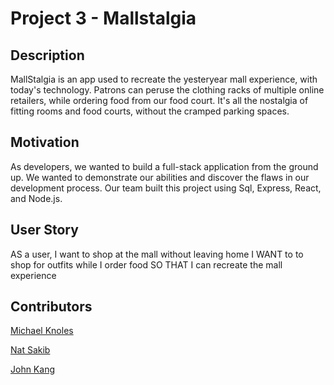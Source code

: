 # Project 3 - Mallstalgia

## Description

MallStalgia is an app used to recreate the yesteryear mall experience, with today's technology. Patrons can peruse the clothing racks of multiple online retailers, while ordering food from our food court. It's all the nostalgia of fitting rooms and food courts, without the cramped parking spaces.

## Motivation

As developers, we wanted to build a full-stack application from the ground up.  We wanted to demonstrate our abilities and discover the flaws in our development process. Our team built this project using Sql, Express, React, and Node.js. 

## User Story

AS a user, I want to shop at the mall without leaving home
I WANT to to shop for outfits while I order food
SO THAT I can recreate the mall experience

## Contributors


[Michael Knoles](https://github.com/MKnoles78)

[Nat Sakib](https://github.com/nasakib)

[John Kang](https://github.com/drivelikejehu)
